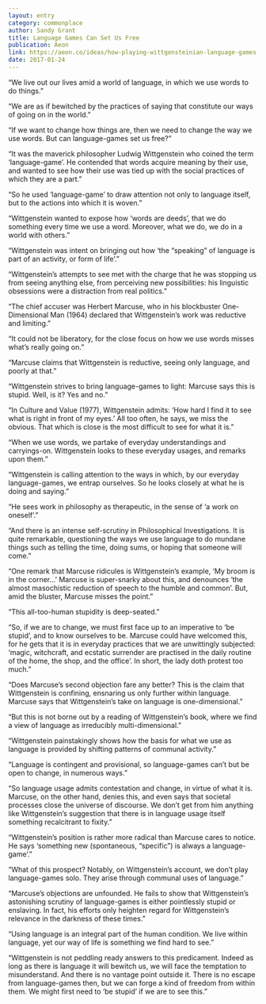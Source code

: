 ```yaml
---
layout: entry
category: commonplace
author: Sandy Grant
title: Language Games Can Set Us Free
publication: Aeon
link: https://aeon.co/ideas/how-playing-wittgensteinian-language-games-can-set-us-free
date: 2017-01-24
---
```


“We live out our lives amid a world of language, in which we use words to do things.”

“We are as if bewitched by the practices of saying that constitute our ways of going on in the world.”

“If we want to change how things are, then we need to change the way we use words. But can language-games set us free?”

“It was the maverick philosopher Ludwig Wittgenstein who coined the term ‘language-game’. He contended that words acquire meaning by their use, and wanted to see how their use was tied up with the social practices of which they are a part.”

“So he used ‘language-game’ to draw attention not only to language itself, but to the actions into which it is woven.”

“Wittgenstein wanted to expose how ‘words are deeds’, that we do something every time we use a word. Moreover, what we do, we do in a world with others.”

“Wittgenstein was intent on bringing out how ‘the “speaking” of language is part of an activity, or form of life’.”

“Wittgenstein’s attempts to see met with the charge that he was stopping us from seeing anything else, from perceiving new possibilities: his linguistic obsessions were a distraction from real politics.”

“The chief accuser was Herbert Marcuse, who in his blockbuster One-Dimensional Man (1964) declared that Wittgenstein’s work was reductive and limiting.”

“It could not be liberatory, for the close focus on how we use words misses what’s really going on.”

“Marcuse claims that Wittgenstein is reductive, seeing only language, and poorly at that.”

“Wittgenstein strives to bring language-games to light: Marcuse says this is stupid. Well, is it? Yes and no.”

“In Culture and Value (1977), Wittgenstein admits: ‘How hard I find it to see what is right in front of my eyes.’ All too often, he says, we miss the obvious. That which is close is the most difficult to see for what it is.”

“When we use words, we partake of everyday understandings and carryings-on. Wittgenstein looks to these everyday usages, and remarks upon them.”

“Wittgenstein is calling attention to the ways in which, by our everyday language-games, we entrap ourselves. So he looks closely at what he is doing and saying.”

“He sees work in philosophy as therapeutic, in the sense of ‘a work on oneself’.”

“And there is an intense self-scrutiny in Philosophical Investigations. It is quite remarkable, questioning the ways we use language to do mundane things such as telling the time, doing sums, or hoping that someone will come.”

“One remark that Marcuse ridicules is Wittgenstein’s example, ‘My broom is in the corner…’ Marcuse is super-snarky about this, and denounces ‘the almost masochistic reduction of speech to the humble and common’. But, amid the bluster, Marcuse misses the point.”

“This all-too-human stupidity is deep-seated.”

“So, if we are to change, we must first face up to an imperative to ‘be stupid’, and to know ourselves to be. Marcuse could have welcomed this, for he gets that it is in everyday practices that we are unwittingly subjected: ‘magic, witchcraft, and ecstatic surrender are practised in the daily routine of the home, the shop, and the office’. In short, the lady doth protest too much.”

“Does Marcuse’s second objection fare any better? This is the claim that Wittgenstein is confining, ensnaring us only further within language. Marcuse says that Wittgenstein’s take on language is one-dimensional.”

“But this is not borne out by a reading of Wittgenstein’s book, where we find a view of language as irreducibly multi-dimensional.”

“Wittgenstein painstakingly shows how the basis for what we use as language is provided by shifting patterns of communal activity.”

“Language is contingent and provisional, so language-games can’t but be open to change, in numerous ways.”

“So language usage admits contestation and change, in virtue of what it is. Marcuse, on the other hand, denies this, and even says that societal processes close the universe of discourse. We don’t get from him anything like Wittgenstein’s suggestion that there is in language usage itself something recalcitrant to fixity.”

“Wittgenstein’s position is rather more radical than Marcuse cares to notice. He says ‘something new (spontaneous, “specific”) is always a language-game’.”

“What of this prospect? Notably, on Wittgenstein’s account, we don’t play language-games solo. They arise through communal uses of language.”

“Marcuse’s objections are unfounded. He fails to show that Wittgenstein’s astonishing scrutiny of language-games is either pointlessly stupid or enslaving. In fact, his efforts only heighten regard for Wittgenstein’s relevance in the darkness of these times.”

“Using language is an integral part of the human condition. We live within language, yet our way of life is something we find hard to see.”

“Wittgenstein is not peddling ready answers to this predicament. Indeed as long as there is language it will bewitch us, we will face the temptation to misunderstand. And there is no vantage point outside it. There is no escape from language-games then, but we can forge a kind of freedom from within them. We might first need to ‘be stupid’ if we are to see this.”

